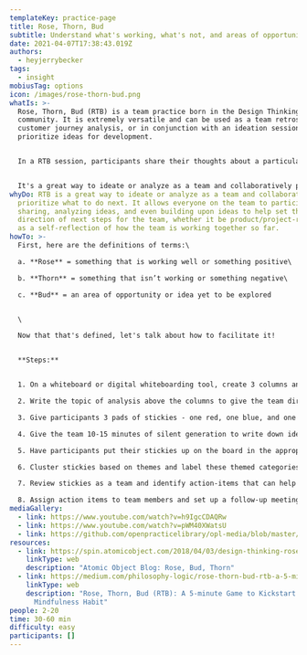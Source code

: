 ```yaml
---
templateKey: practice-page
title: Rose, Thorn, Bud
subtitle: Understand what's working, what's not, and areas of opportunity
date: 2021-04-07T17:38:43.019Z
authors:
  - heyjerrybecker
tags:
  - insight
mobiusTag: options
icon: /images/rose-thorn-bud.png
whatIs: >-
  Rose, Thorn, Bud (RTB) is a team practice born in the Design Thinking
  community. It is extremely versatile and can be used as a team retrospective,
  customer journey analysis, or in conjunction with an ideation session to help
  prioritize ideas for development. 


  In a RTB session, participants share their thoughts about a particular topic and list ideas or thoughts on different-colored stickies that define that thought/idea as something that isn't working well, something that IS working well, and ideas that have a lot of potential if further developed.


  It's a great way to ideate or analyze as a team and collaboratively prioritize what to do next.
whyDo: RTB is a great way to ideate or analyze as a team and collaboratively
  prioritize what to do next. It allows everyone on the team to participate in
  sharing, analyzing ideas, and even building upon ideas to help set the
  direction of next steps for the team, whether it be product/project-related or
  as a self-reflection of how the team is working together so far.
howTo: >-
  First, here are the definitions of terms:\

  a. **Rose** = something that is working well or something positive\

  b. **Thorn** = something that isn’t working or something negative\

  c. **Bud** = an area of opportunity or idea yet to be explored


  \

  Now that that's defined, let's talk about how to facilitate it!


  **Steps:**


  1. On a whiteboard or digital whiteboarding tool, create 3 columns and label them "Rose," "Thorn," and "Bud."

  2. Write the topic of analysis above the columns to give the team direction (e.g. "How did this last week go as a team?" or "The customer journey of discovering our application")

  3. Give participants 3 pads of stickies - one red, one blue, and one green. Also give them a sharpie (if facilitating remotely, just use the 3 stickie colors mentioned above)

  4. Give the team 10-15 minutes of silent generation to write down ideas/thoughts on appropriately-colored stickies according to their category (Red = rose, Blue = thorn, Green = bud). One idea per stickie.

  5. Have participants put their stickies up on the board in the appropriate column

  6. Cluster stickies based on themes and label these themed categories with a different-colored stickie (this is called [affinity mapping](https://openpracticelibrary.com/practice/affinity-mapping/))

  7. Review stickies as a team and identify action-items that can help improve work going forward (e.g. ideas for improving pain points communicated in "thorns" or how to further develop ideas that are "buds").

  8. Assign action items to team members and set up a follow-up meeting to discuss progress/results
mediaGallery:
  - link: https://www.youtube.com/watch?v=h9IgcCDAQRw
  - link: https://www.youtube.com/watch?v=pWM40XWatsU
  - link: https://github.com/openpracticelibrary/opl-media/blob/master/images/rose%20thorn%20bud.png?raw=true
resources:
  - link: https://spin.atomicobject.com/2018/04/03/design-thinking-rose-bud-thorn/
    linkType: web
    description: "Atomic Object Blog: Rose, Bud, Thorn"
  - link: https://medium.com/philosophy-logic/rose-thorn-bud-rtb-a-5-minute-game-to-kickstart-your-mindfulness-habit-5ca54dee0e21
    linkType: web
    description: "Rose, Thorn, Bud (RTB): A 5-minute Game to Kickstart Your
      Mindfulness Habit"
people: 2-20
time: 30-60 min
difficulty: easy
participants: []
---
```

